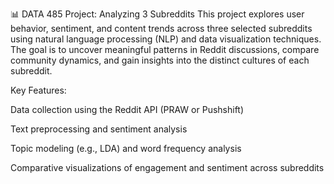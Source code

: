 📊 DATA 485 Project: Analyzing 3 Subreddits
This project explores user behavior, sentiment, and content trends across three selected subreddits using natural language processing (NLP) and data visualization techniques. The goal is to uncover meaningful patterns in Reddit discussions, compare community dynamics, and gain insights into the distinct cultures of each subreddit.

Key Features:

Data collection using the Reddit API (PRAW or Pushshift)

Text preprocessing and sentiment analysis

Topic modeling (e.g., LDA) and word frequency analysis

Comparative visualizations of engagement and sentiment across subreddits
